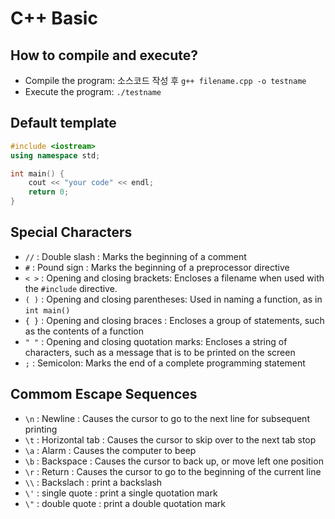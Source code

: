 # C++ Basic 

## How to compile and execute?
- Compile the program: 소스코드 작성 후 `g++ filename.cpp -o testname`
- Execute the program: `./testname`

## Default template
````cpp
#include <iostream>
using namespace std;

int main() {
	cout << "your code" << endl;
	return 0;
}
````

## Special Characters 
- `//`  : Double slash : Marks the beginning of a comment
- `#`   : Pound sign   : Marks the beginning of a preprocessor directive
- `< >` : Opening and closing brackets: Encloses a filename when used with the `#include` directive.
- `( )` : Opening and closing parentheses: Used in naming a function, as in `int main()`
- `{ }` : Opening and closing braces : Encloses a group of statements, such as the contents of a function
- `" "` : Opening and closing quotation marks: Encloses a string of characters, such as a message that is to be printed on the screen 
- `;`   : Semicolon: Marks the end of a complete programming statement

## Commom Escape Sequences
- `\n`  : Newline : Causes the cursor to go to the next line for subsequent printing
- `\t`  : Horizontal tab : Causes the cursor to skip over to the next tab stop 
- `\a`  : Alarm : Causes the computer to beep
- `\b`  : Backspace : Causes the cursor to back up, or move left one position 
- `\r`  : Return : Causes the cursor to go to the beginning of the current line
- `\\`  : Backslach : print a backslash 
- `\'`  : single quote : print a single quotation mark
- `\"`  : double quote : print a double quotation mark 
 
